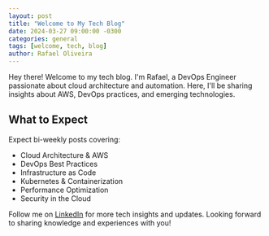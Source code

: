 ```yaml
---
layout: post
title: "Welcome to My Tech Blog"
date: 2024-03-27 09:00:00 -0300
categories: general
tags: [welcome, tech, blog]
author: Rafael Oliveira
---
```


Hey there! Welcome to my tech blog. I'm Rafael, a DevOps Engineer passionate about cloud architecture and automation. Here, I'll be sharing insights about AWS, DevOps practices, and emerging technologies.

## What to Expect

Expect bi-weekly posts covering:
- Cloud Architecture & AWS
- DevOps Best Practices
- Infrastructure as Code
- Kubernetes & Containerization
- Performance Optimization
- Security in the Cloud

Follow me on [LinkedIn](https://linkedin.com/in/rafavinicius) for more tech insights and updates. Looking forward to sharing knowledge and experiences with you! 